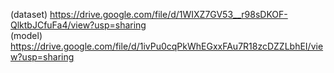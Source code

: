(dataset) https://drive.google.com/file/d/1WIXZ7GV53__r98sDKOF-QlktbJCfuFa4/view?usp=sharing \
(model) https://drive.google.com/file/d/1ivPu0cqPkWhEGxxFAu7R18zcDZZLbhEI/view?usp=sharing
